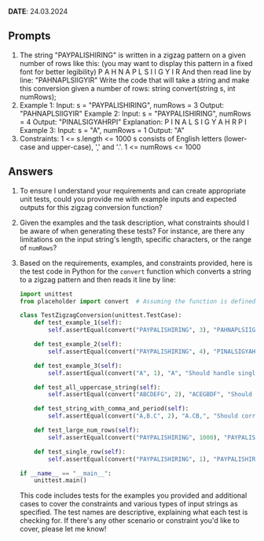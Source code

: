 **DATE**: 24.03.2024

## Prompts

1.  The string "PAYPALISHIRING" is written in a zigzag pattern on a given number of rows like this: (you may want to display this pattern in a fixed font for better legibility) P A H N A P L S I I G Y I R And then read line by line: "PAHNAPLSIIGYIR" Write the code that will take a string and make this conversion given a number of rows: string convert(string s, int numRows);
2.  Example 1: Input: s = "PAYPALISHIRING", numRows = 3 Output: "PAHNAPLSIIGYIR" Example 2: Input: s = "PAYPALISHIRING", numRows = 4 Output: "PINALSIGYAHRPI" Explanation: P I N A L S I G Y A H R P I Example 3: Input: s = "A", numRows = 1 Output: "A"
3.  Constraints: 1 <= s.length <= 1000 s consists of English letters (lower-case and upper-case), ',' and '.'. 1 <= numRows <= 1000

## Answers

1.  To ensure I understand your requirements and can create appropriate unit tests, could you provide me with example inputs and expected outputs for this zigzag conversion function?
2.  Given the examples and the task description, what constraints should I be aware of when generating these tests? For instance, are there any limitations on the input string's length, specific characters, or the range of `numRows`?
3.  Based on the requirements, examples, and constraints provided, here is the test code in Python for the `convert` function which converts a string to a zigzag pattern and then reads it line by line:

    ```python
    import unittest
    from placeholder import convert  # Assuming the function is defined in a file named placeholder.py

    class TestZigzagConversion(unittest.TestCase):
        def test_example_1(self):
            self.assertEqual(convert("PAYPALISHIRING", 3), "PAHNAPLSIIGYIR", "Should convert string to zigzag pattern and read it line by line for numRows=3")

        def test_example_2(self):
            self.assertEqual(convert("PAYPALISHIRING", 4), "PINALSIGYAHRPI", "Should convert string to zigzag pattern and read it line by line for numRows=4")

        def test_example_3(self):
            self.assertEqual(convert("A", 1), "A", "Should handle single character string")

        def test_all_uppercase_string(self):
            self.assertEqual(convert("ABCDEFG", 2), "ACEGBDF", "Should correctly handle all uppercase string")

        def test_string_with_comma_and_period(self):
            self.assertEqual(convert("A,B.C", 2), "A.CB,", "Should correctly handle string with commas and periods")

        def test_large_num_rows(self):
            self.assertEqual(convert("PAYPALISHIRING", 1000), "PAYPALISHIRING", "Should return the original string if numRows is greater than the string length")

        def test_single_row(self):
            self.assertEqual(convert("PAYPALISHIRING", 1), "PAYPALISHIRING", "Should return the original string if numRows is 1")

    if __name__ == "__main__":
        unittest.main()
    ```

    This code includes tests for the examples you provided and additional cases to cover the constraints and various types of input strings as specified. The test names are descriptive, explaining what each test is checking for. If there's any other scenario or constraint you'd like to cover, please let me know!
